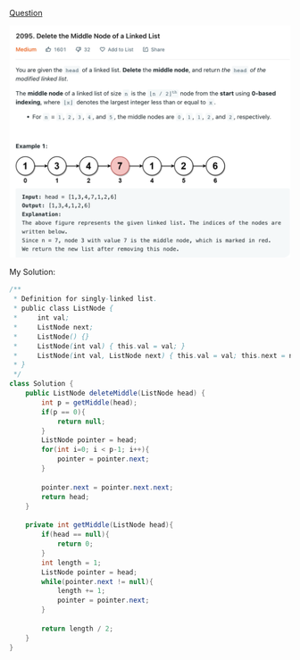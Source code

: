 [Question](https://leetcode.com/problems/delete-the-middle-node-of-a-linked-list/)

<img src="2095 Delete the Middle Node of a Linked List/image-20221014120036578.png">

My Solution:

```java
/**
 * Definition for singly-linked list.
 * public class ListNode {
 *     int val;
 *     ListNode next;
 *     ListNode() {}
 *     ListNode(int val) { this.val = val; }
 *     ListNode(int val, ListNode next) { this.val = val; this.next = next; }
 * }
 */
class Solution {
    public ListNode deleteMiddle(ListNode head) {
        int p = getMiddle(head);
        if(p == 0){
            return null;
        }
        ListNode pointer = head;
        for(int i=0; i < p-1; i++){
            pointer = pointer.next;
        }
        
        pointer.next = pointer.next.next;
        return head;
    }
    
    private int getMiddle(ListNode head){
        if(head == null){
            return 0;
        }
        int length = 1;
        ListNode pointer = head;
        while(pointer.next != null){
            length += 1;
            pointer = pointer.next;
        }
        
        return length / 2;
    }
}
```

